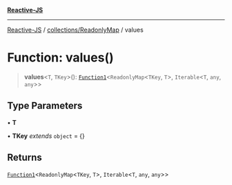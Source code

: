 [**Reactive-JS**](../../../README.md)

***

[Reactive-JS](../../../README.md) / [collections/ReadonlyMap](../README.md) / values

# Function: values()

> **values**\<`T`, `TKey`\>(): [`Function1`](../../../functions/type-aliases/Function1.md)\<`ReadonlyMap`\<`TKey`, `T`\>, `Iterable`\<`T`, `any`, `any`\>\>

## Type Parameters

• **T**

• **TKey** *extends* `object` = \{\}

## Returns

[`Function1`](../../../functions/type-aliases/Function1.md)\<`ReadonlyMap`\<`TKey`, `T`\>, `Iterable`\<`T`, `any`, `any`\>\>
